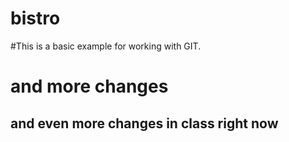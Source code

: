 # bistro
#This is a basic example for working with GIT.
# and more changes
## and even more changes in class right now

